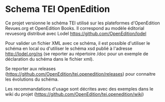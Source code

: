 # Schema TEI OpenEdition

Ce projet versionne le schéma TEI utilisé sur les plateformes d'OpenEdition Revues.org et OpenEdition Books. Il correspond au modèle éditorial revuesorg distribué avec Lodel https://github.com/OpenEdition/lodel

Pour valider un fichier XML avec ce schéma, il est possible d'utiliser le schéma en local ou d'utiliser le schéma xsd publié à l'adresse http://lodel.org/ns (se reporter au répertoire /doc pour un exemple de déclaration du schéma dans le fichier xml).

Se reporter aux releases (https://github.com/OpenEdition/tei.openedition/releases) pour connaitre les évolutions du schéma.

Les recommandations d'usage sont décrites avec des exemples dans le wiki du projet (https://github.com/OpenEdition/tei.openedition/wiki) 
